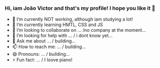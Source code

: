 ### Hi, iam João Victor and that's my profile! I hope you like it 👋

- 🔭 I’m currently NOT working, although iam studying a lot! 
- 🌱 I’m currently learning HMTL, CSS and JS
- 👯 I’m looking to collaborate on ... /no company at the moment...
- 🤔 I’m looking for help with ... / i dont know yet...
- 💬 Ask me about ... / building...
- 📫 How to reach me: ... / building...
- 😄 Pronouns: ... / building...
- ⚡ Fun fact: ... / I loove piano!

